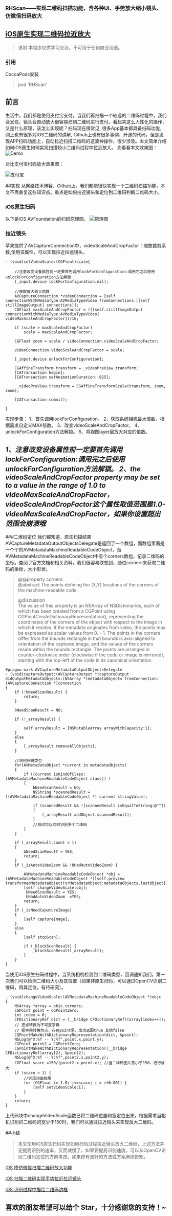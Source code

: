### RHScan——实现二维码扫描功能，含各种UI、手势放大缩小镜头、仿微信扫码放大
[iOS原生实现二维码拉近放大](https://www.jianshu.com/p/080814eff67e)
---
> 说明
> 本程序仅供学习交流，不可用于任何商业用途。


### 引用
 CocoaPods安装
> pod 'RHScan'



## 前言

生活中，我们都是使用支付宝支付，当我们再扫描一个较远的二维码过程中，我们会发现，镜头会自动放大很容易扫到二维码进行支付。看起来这么人性化的操作，又是什么原理，该怎么实现呢？扫码现在很常见, 很多App基本都具备扫码功能， 网上也有很多对iOS二维码的讲解, Github上也有很多事例、开源的代码，但是发现APP扫码功能上，自动拉近扫描二维码的这波神操作，很少涉及。本文简单介绍如何iOS原生如何实现扫描较小二维码过程中拉近放大。
先看看本文效果图：
![Demo](https://upload-images.jianshu.io/upload_images/11651769-25bb31fe68432bd2.gif?imageMogr2/auto-orient/strip%7CimageView2/2/w/290)

对比支付宝扫码放大效果图：

![支付宝](https://upload-images.jianshu.io/upload_images/11651769-65878e3ed8694a53.gif?imageMogr2/auto-orient/strip%7CimageView2/2/w/290)

##实现
从网络技术博客、Github上，我们都能很快实现一个二维码扫描功能，本文不再重复这些知识点。重点是如何拉近镜头和定位到二维码判断二维码大小。
### iOS原生扫码
以下是iOS AVFoundation的扫码原理图。
![原理图](https://upload-images.jianshu.io/upload_images/11651769-a17ad580da0d6ec9.png?imageMogr2/auto-orient/strip%7CimageView2/2/w/1240)

### 拉近镜头
苹果提供了AVCaptureConnection中，videoScaleAndCropFactor：缩放裁剪系数,使用该属性，可以实现拉近拉远镜头。
```
- (void)setVideoScale:(CGFloat)scale{

	//注意改变设备属性前一定要首先调用lockForConfiguration:调用完之后使用unlockForConfiguration方法解锁
    [_input.device lockForConfiguration:nil];
    
    //获取放大最大倍数
    AVCaptureConnection *videoConnection = [self connectionWithMediaType:AVMediaTypeVideo fromConnections:[[self stillImageOutput] connections]];
    CGFloat maxScaleAndCropFactor = ([[self.stillImageOutput connectionWithMediaType:AVMediaTypeVideo] videoMaxScaleAndCropFactor])/16; 
    
    if (scale > maxScaleAndCropFactor)
        scale = maxScaleAndCropFactor;
    
    CGFloat zoom = scale / videoConnection.videoScaleAndCropFactor;
    
    videoConnection.videoScaleAndCropFactor = scale;
    
    [_input.device unlockForConfiguration];
    
    CGAffineTransform transform = _videoPreView.transform;
    [CATransaction begin];
    [CATransaction setAnimationDuration:.025];
    
     _videoPreView.transform = CGAffineTransformScale(transform, zoom, zoom);
    
    [CATransaction commit];
   
} 
```
实现步骤：
1、首先调用lockForConfiguration。
2、获取系统相机最大倍数，根据需求自定义MAX倍数。
3、改变videoScaleAndCropFactor。
4、unlockForConfiguration方法解锁。
5、将视图layer层放大对应的倍数。

*1、注意改变设备属性前一定要首先调用lockForConfiguration:调用完之后使用unlockForConfiguration方法解锁。*
*2、the videoScaleAndCropFactor property may be set to a value in the range of 1.0 to videoMaxScaleAndCropFactor，videoScaleAndCropFactor这个属性取值范围是1.0-videoMaxScaleAndCropFactor，如果你设置超出范围会崩溃哦*
   ----------
###二维码定位
我们都知道，原生扫描结果AVCaptureMetadataOutputObjectsDelegate是返回了一个数组，而数组里面是一个个的AVMetadataMachineReadableCodeObject，而AVMetadataMachineReadableCodeObject中有个corners数组，记录二维码的坐标。查阅了官方文档和相关资料，我们很容易联想到，通过corners来获取二维码的坐标，大小形状。
>  @@property corners  
>  @abstract  The points defining the (X,Y)
> locations of the corners of the machine-readable code.
> 
> @discussion  
> The value of this property is an NSArray of
> NSDictionaries, each of which has been created from a CGPoint using
> CGPointCreateDictionaryRepresentation(), representing the coordinates
> of the corners of the object with respect to the image in which it
> resides. If the metadata originates from video, the points may be
> expressed as scalar values from 0. - 1. The points in the corners
> differ from the bounds rectangle in that bounds is axis-aligned to
> orientation of the captured image, and the values of the corners
> reside within the bounds rectangle. The points are arranged in
> counter-clockwise order (clockwise if the code or image is mirrored),
> starting with the top-left of the code in its canonical orientation. 


```
#pragma mark AVCaptureMetadataOutputObjectsDelegate
- (void)captureOutput:(AVCaptureOutput *)captureOutput didOutputMetadataObjects:(NSArray *)metadataObjects fromConnection:(AVCaptureConnection *)connection
{
    if (!bNeedScanResult) {
        return;
    }
    
    bNeedScanResult = NO;
    
    if (!_arrayResult) {
        
        self.arrayResult = [NSMutableArray arrayWithCapacity:1];
    }
    else
    {
        [_arrayResult removeAllObjects];
    }
    
    //识别扫码类型
    for(AVMetadataObject *current in metadataObjects)
    {
        if ([current isKindOfClass:[AVMetadataMachineReadableCodeObject class]] )
        {
            bNeedScanResult = NO;
            NSString *scannedResult = [(AVMetadataMachineReadableCodeObject *) current stringValue];
            
            if (scannedResult && ![scannedResult isEqualToString:@""])
            {
                [_arrayResult addObject:scannedResult];
            }
            //测试可以同时识别多个二维码
        }
    }
    
    if (_arrayResult.count < 1)
    {
        bNeedScanResult = YES;
        return;
    }
    if (_isAutoVideoZoom && !bHadAutoVideoZoom) {
        
        AVMetadataMachineReadableCodeObject *obj = (AVMetadataMachineReadableCodeObject *)[self.preview transformedMetadataObjectForMetadataObject:metadataObjects.lastObject];
        [self changeVideoScale:obj];
         bNeedScanResult = YES;
         bHadAutoVideoZoom  =YES;
        return;
    }
    if (_isNeedCaputureImage)
    {
        [self captureImage];
    }
    else
    {
        [self stopScan];

        if (_blockScanResult) {
            _blockScanResult(_arrayResult);
        }
    }
}
```

当使用iOS原生扫码过程中，当系统相机检测到二维码类型，回调通知我们，第一次我们可以检测二维码大小及其位置（如果非原生扫码，可以通过OpenCV识别二维码，将其定位，有待研究）。
```
- (void)changeVideoScale:(AVMetadataMachineReadableCodeObject *)objc
{
    NSArray *array = objc.corners;
    CGPoint point = CGPointZero;
    int index = 0;
    CFDictionaryRef dict = (__bridge CFDictionaryRef)(array[index++]);
    // 把点转换为不可变字典
    // 把字典转换为点，存在point里，成功返回true 其他false
    CGPointMakeWithDictionaryRepresentation(dict, &point);
    NSLog(@"X:%f -- Y:%f",point.x,point.y);
    CGPoint point2 = CGPointZero;
    CGPointMakeWithDictionaryRepresentation((__bridge CFDictionaryRef)array[2], &point2);
    NSLog(@"X:%f -- Y:%f",point2.x,point2.y);
    CGFloat scace =150/(point2.x-point.x); //当二维码图片宽小于150，进行放大
    if (scace > 1) {
        //实现动画效果
        for (CGFloat i= 1.0; i<=scace; i = i+0.001) {
            [self setVideoScale:i];
        }
    }
    return;
}
```
上代码块中changeVideoScale函数已将二维码位置和宽定位出来，根据需求当相机识别的二维码的宽少于150时，我们可以通过拉近镜头来实现放大二维码。
     
##小结

> 本文使用iOS原生扫码实现如何扫码过程拉近镜头放大二维码，上述方法并无提高识别的速率，反而减慢了，如果要提高识别速度，可以从OpenCV识别二维码定位的方向考虑。如果你有更好的方法或方案麻烦告知。

[ iOS 模仿微信扫描二维码放大功能](https://blog.csdn.net/sinat_30336277/article/details/79314472)

[ iOS 扫描二维码实现手势拉近拉远镜头](https://blog.csdn.net/sinat_30336277/article/details/79276113)

[ iOS 识别过程中描绘二维码边框](https://blog.csdn.net/sinat_30336277/article/details/79295025)

## 喜欢的朋友希望可以给个 Star，十分感谢您的支持！~

